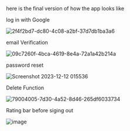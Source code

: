 
here is the final version of how the app looks like 

log in with Google 

![2f4f2bd7-dc80-4c08-a2bf-37d7db1ba3a6](https://github.com/Amjadyabroudi128/pushNotification-/assets/61939508/eeeafb50-f029-4de2-b129-49be427d7658)

email Verification 

![09c7260f-4bca-4619-8e4a-72a1a42b214a](https://github.com/Amjadyabroudi128/pushNotification-/assets/61939508/c9c3a046-30cc-467f-8d8f-43fe0eb6d77f)

password reset 

![Screenshot 2023-12-12 015536](https://github.com/Amjadyabroudi128/pushNotification-/assets/61939508/fd7520b8-93e7-46e1-a079-fe1e8da430cd)

Delete Function 

![79004005-7d30-4a52-8d46-265df6033734](https://github.com/Amjadyabroudi128/pushNotification-/assets/61939508/38f00f6c-6054-457e-9d4b-0a58844b61a5)

Rating bar before siging out 

![image](https://github.com/Amjadyabroudi128/noteapp/assets/61939508/3f17f3e7-4c1b-45b5-93d7-1bcb24dca667)

